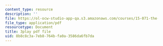 ```yaml
---
content_type: resource
description: ''
file: https://ol-ocw-studio-app-qa.s3.amazonaws.com/courses/15-071-the-analytics-edge-spring-2017/8b8c8c3a7eb8764bfa0a3586da6fb7da_sJalJ1A9NDg.pdf
file_type: application/pdf
resourcetype: Document
title: 3play pdf file
uid: 8b8c8c3a-7eb8-764b-fa0a-3586da6fb7da
---
```


